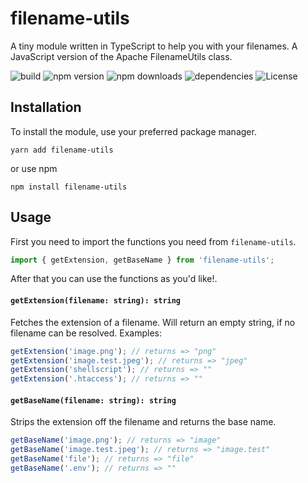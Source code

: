 # filename-utils
A tiny module written in TypeScript to help you with your filenames. A JavaScript version of the Apache FilenameUtils
class.

![build](https://img.shields.io/github/workflow/status/ditschedev/filename-utils/ci?style=for-the-badge)
![npm version](https://img.shields.io/github/package-json/v/ditschedev/filename-utils?style=for-the-badge)
![npm downloads](https://img.shields.io/npm/dt/filename-utils?style=for-the-badge)
![dependencies](https://david-dm.org/ditschedev/filename-utils.svg)
![License](https://img.shields.io/github/license/ditschedev/filename-utils?style=for-the-badge)

## Installation
To install the module, use your preferred package manager.
```yarn
yarn add filename-utils
```
or use npm
```npm
npm install filename-utils
```

## Usage
First you need to import the functions you need from `filename-utils`.
```typescript
import { getExtension, getBaseName } from 'filename-utils';
```
After that you can use the functions as you'd like!.

#### `getExtension(filename: string): string`
Fetches the extension of a filename. Will return an empty string, if no filename can be resolved. Examples:
```typescript
getExtension('image.png'); // returns => "png"
getExtension('image.test.jpeg'); // returns => "jpeg"
getExtension('shellscript'); // returns => ""
getExtension('.htaccess'); // returns => ""
```

#### `getBaseName(filename: string): string`
Strips the extension off the filename and returns the base name.
```typescript
getBaseName('image.png'); // returns => "image"
getBaseName('image.test.jpeg'); // returns => "image.test"
getBaseName('file'); // returns => "file"
getBaseName('.env'); // returns => ""
```